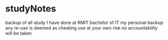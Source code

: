 # studyNotes
backup of all study I have done at RMIT bachelor of IT
my personal backup
any re-use is deemed as cheating
use at your own risk
no accountability will be taken
